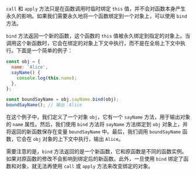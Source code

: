 `call` 和 `apply` 方法只是在函数调用时临时绑定 `this` 值，并不会对函数本身产生永久的影响。如果我们需要永久地将一个函数绑定到一个对象上，可以使用 `bind` 方法。

`bind` 方法返回一个新的函数，这个函数的 `this` 值被永久绑定到指定的对象上。当调用这个新函数时，它会在绑定的对象上下文中执行，而不是在全局上下文中执行。下面是一个简单的例子：

```javascript
const obj = {
  name: 'Alice',
  sayName() {
    console.log(this.name);
  },
};

const boundSayName = obj.sayName.bind(obj);
boundSayName(); // 输出：Alice
```

在这个例子中，我们定义了一个对象 `obj`，它有一个 `sayName` 方法，用于输出对象的 `name` 属性。然后，我们使用 `bind` 方法将 `sayName` 方法绑定到 `obj` 对象上，并将返回的新函数保存在变量 `boundSayName` 中。最后，我们调用 `boundSayName` 函数，它会在 `obj` 对象的上下文中执行，输出 `Alice`。

需要注意的是，`bind` 方法返回的是一个新函数，它和原函数是不同的函数实例。如果对原函数的修改不会影响到绑定后的新函数。此外，一旦使用 `bind` 绑定了函数和对象，就无法再使用 `call` 或 `apply` 方法来改变绑定的对象。